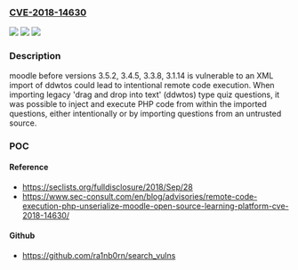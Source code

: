 ### [CVE-2018-14630](https://cve.mitre.org/cgi-bin/cvename.cgi?name=CVE-2018-14630)
![](https://img.shields.io/static/v1?label=Product&message=moodle&color=blue)
![](https://img.shields.io/static/v1?label=Version&message=n%2Fa&color=blue)
![](https://img.shields.io/static/v1?label=Vulnerability&message=CWE-20&color=brighgreen)

### Description

moodle before versions 3.5.2, 3.4.5, 3.3.8, 3.1.14 is vulnerable to an XML import of ddwtos could lead to intentional remote code execution. When importing legacy 'drag and drop into text' (ddwtos) type quiz questions, it was possible to inject and execute PHP code from within the imported questions, either intentionally or by importing questions from an untrusted source.

### POC

#### Reference
- https://seclists.org/fulldisclosure/2018/Sep/28
- https://www.sec-consult.com/en/blog/advisories/remote-code-execution-php-unserialize-moodle-open-source-learning-platform-cve-2018-14630/

#### Github
- https://github.com/ra1nb0rn/search_vulns

